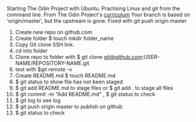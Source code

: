Starting The Odin Project with Ubuntu. Practising Linux and git from the command line.
From The Odin Project's [curriculum](http://www.theodinproject.com/courses/web-development-101/lessons/html-css)
Your branch is based on 'origin/master', but the upstream is gone. Fixed with git push origin master
1. Create new repo on github.com
1. Create folder $ touch mkdir folder_name
1. Copy Git clone SSH link.
1. cd into folder
1. Clone repo to folder with $ git clone git@github.com:USER-NAME/REPOSITORY-NAME.git 
1. test with $git remote -v
1. Create README.md $ touch README.md
1. $ git status to show file has not been staged
1. $ git add README.md to stage files or $ git add . to stage all files
1. $ git commit -m "Add README.md" , $ git status to check
1. $ git log to see log
1. $ git push origin master to publish on github
1. $ git status to check